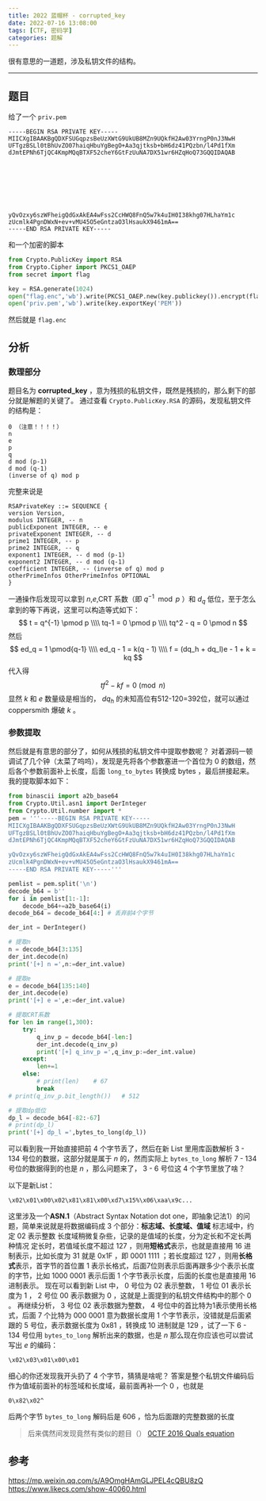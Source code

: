 ```yaml
---
title: 2022 蓝帽杯 - corrupted_key
date: 2022-07-16 13:08:00
tags: [CTF, 密码学]
categories: 题解
---
```


很有意思的一道题，涉及私钥文件的结构。
<!--more-->
********************************

## 题目

给了一个 `priv.pem`

```plain
-----BEGIN RSA PRIVATE KEY-----
MIICXgIBAAKBgQDXFSUGqpzsBeUzXWtG9UkUB8MZn9UQkfH2Aw03YrngP0nJ3NwH
UFTgzBSLl0tBhUvZO07haiqHbuYgBegO+Aa3qjtksb+bH6dz41PQzbn/l4Pd1fXm
dJmtEPNh6TjQC4KmpMQqBTXF52cheY6GtFzUuNA7DX51wr6HZqHoQ73GQQIDAQAB








yQvOzxy6szWFheigQdGxAkEA4wFss2CcHWQ8FnQ5w7k4uIH0I38khg07HLhaYm1c
zUcmlk4PgnDWxN+ev+vMU45O5eGntzaO3lHsaukX9461mA==
-----END RSA PRIVATE KEY-----
```

和一个加密的脚本

```python
from Crypto.PublicKey import RSA
from Crypto.Cipher import PKCS1_OAEP
from secret import flag

key = RSA.generate(1024)
open("flag.enc",'wb').write(PKCS1_OAEP.new(key.publickey()).encrypt(flag))
open('priv.pem','wb').write(key.exportKey('PEM'))
```

然后就是 `flag.enc`

## 分析

### 数理部分

题目名为 **corrupted_key** ，意为残损的私钥文件，既然是残损的，那么剩下的部分就是解题的关键了。
通过查看 `Crypto.PublicKey.RSA` 的源码，发现私钥文件的结构是：

```plain
0 （注意！！！！）
n
e
p
q
d mod (p-1)
d mod (q-1)
(inverse of q) mod p
```

完整来说是

```plain
RSAPrivateKey ::= SEQUENCE {
version Version,
modulus INTEGER, -- n
publicExponent INTEGER, -- e
privateExponent INTEGER, -- d
prime1 INTEGER, -- p
prime2 INTEGER, -- q
exponent1 INTEGER, -- d mod (p-1)
exponent2 INTEGER, -- d mod (q-1)
coefficient INTEGER, -- (inverse of q) mod p
otherPrimeInfos OtherPrimeInfos OPTIONAL
}
```

一通操作后发现可以拿到 $n$,$e$,CRT 系数（即 $q^{-1}\mod p$ ）和 $d_q$ 低位，至于怎么拿到的等下再说，这里可以构造等式如下：
$$
    t = q^{-1} \pmod p \\\\
    tq-1 = 0 \pmod p \\\\
    tq^2 - q = 0 \pmod n
$$
然后
$$
    ed_q = 1 \pmod{q-1} \\\\
    ed_q - 1 = k(q - 1) \\\\
    f = (dq_h + dq_l)e - 1 + k = kq
$$
代入得
$$
    tf^2 - kf = 0 \pmod n
$$
显然 $k$ 和 $e$ 数量级是相当的， $dq_h$ 的未知高位有512-120=392位，就可以通过 coppersmith 爆破 $k$ 。

### 参数提取

然后就是有意思的部分了，如何从残损的私钥文件中提取参数呢？
对着源码一顿调试了几个钟（太菜了呜呜），发现是先将各个参数塞进一个首位为 0 的数组，然后各个参数前面补上长度，后面 `long_to_bytes` 转换成 bytes ，最后拼接起来。
我的提取脚本如下：

```python
from binascii import a2b_base64
from Crypto.Util.asn1 import DerInteger
from Crypto.Util.number import *
pem = '''-----BEGIN RSA PRIVATE KEY-----
MIICXgIBAAKBgQDXFSUGqpzsBeUzXWtG9UkUB8MZn9UQkfH2Aw03YrngP0nJ3NwH
UFTgzBSLl0tBhUvZO07haiqHbuYgBegO+Aa3qjtksb+bH6dz41PQzbn/l4Pd1fXm
dJmtEPNh6TjQC4KmpMQqBTXF52cheY6GtFzUuNA7DX51wr6HZqHoQ73GQQIDAQAB

yQvOzxy6szWFheigQdGxAkEA4wFss2CcHWQ8FnQ5w7k4uIH0I38khg07HLhaYm1c
zUcmlk4PgnDWxN+ev+vMU45O5eGntzaO3lHsaukX9461mA==
-----END RSA PRIVATE KEY-----'''

pemlist = pem.split('\n')
decode_b64 = b''
for i in pemlist[1:-1]:
    decode_b64+=a2b_base64(i)
decode_b64 = decode_b64[4:] # 丢弃前4个字节

der_int = DerInteger()

# 提取n
n = decode_b64[3:135]
der_int.decode(n)
print('[+] n =',n:=der_int.value)

# 提取e
e = decode_b64[135:140]
der_int.decode(e)
print('[+] e =',e:=der_int.value)

# 提取CRT系数
for len in range(1,300):
    try:
        q_inv_p = decode_b64[-len:]
        der_int.decode(q_inv_p)
        print('[+] q_inv_p =',q_inv_p:=der_int.value)
    except:
        len+=1
    else:
        # print(len)    # 67
        break
# print(q_inv_p.bit_length())   # 512

# 提取dp低位
dp_l = decode_b64[-82:-67]
# print(dp_l)
print('[+] dp_l =',bytes_to_long(dp_l))
```

可以看到我一开始直接把前 4 个字节丢了，然后在新 List 里用库函数解析 3 - 134 号位的数据，这部分就是属于 $n$ 的，然而实际上 `bytes_to_long` 解析 7 - 134 号位的数据得到的也是 $n$ ，那么问题来了， 3 - 6 号位这 4 个字节里放了啥？

以下是新List：

```plain
\x02\x01\x00\x02\x81\x81\x00\xd7\x15%\x06\xaa\x9c...
```

这里涉及一个**ASN.1**（Abstract Syntax Notation dot one，即抽象记法1）的问题，简单来说就是将数据编码成 3 个部分：**标志域、长度域、值域**
标志域中，约定 02 表示整数
长度域稍微复杂些，记录的是值域的长度，分为定长和不定长两种情况
定长时，若值域长度不超过 127 ，则用**短格式**表示，也就是直接用 16 进制表示，比如长度为 31 就是 0x1F ，即 0001 1111 ；若长度超过 127 ，则用**长格式**表示，首字节的首位置 1 表示长格式，后面7位则表示后面再跟多少个表示长度的字节，比如 1000 0001 表示后面 1 个字节表示长度，后面的长度也是直接用 16 进制表示。
现在可以看到新 List 中， 0 号位为 02 表示整数， 1 号位 01 表示长度为 1 ， 2 号位 00 表示数据为 0 ，这就是上面提到的私钥文件结构中的那个 0 。
再继续分析， 3 号位 02 表示数据为整数， 4 号位中的首比特为1表示使用长格式，后面 7 个比特为 000 0001 意为数据长度用 1 个字节表示，没错就是后面紧跟的 5 号位，表示数据长度为 0x81 ，转换成 10 进制就是 129 ，试了一下 6 - 134 号位用 `bytes_to_long` 解析出来的数据，也是 $n$
那么现在你应该也可以尝试写出 $e$ 的编码：

```plain
\x02\x03\x01\x00\x01
```

细心的你还发现我开头扔了 4 个字节，猜猜是啥呢？
答案是整个私钥文件编码后作为值域前面补的标签域和长度域，最前面再补一个 0 ，也就是

```plain
0\x82\x02^
```

后两个字节 `bytes_to_long` 解码后是 606 ，恰为后面跟的完整数据的长度

> 后来偶然间发现竟然有类似的题目（）
[0CTF 2016 Quals equation](https://ctftime.org/task/2127)

## 参考

<https://mp.weixin.qq.com/s/A9OmgHAmGLJPEL4cQBU8zQ>
<https://www.likecs.com/show-40060.html>
